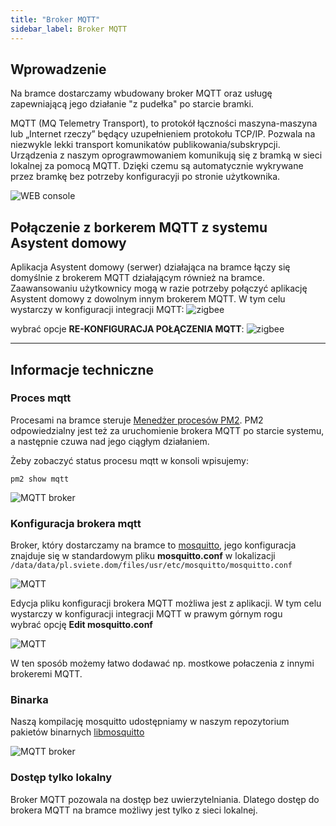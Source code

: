 ```yaml
---
title: "Broker MQTT"
sidebar_label: Broker MQTT
---
```


## Wprowadzenie

Na bramce dostarczamy wbudowany broker MQTT oraz usługę zapewniającą jego działanie "z pudełka" po starcie bramki.

MQTT (MQ Telemetry Transport), to protokół łączności maszyna-maszyna lub „Internet rzeczy” będący uzupełnieniem protokołu TCP/IP. Pozwala na niezwykle lekki transport komunikatów publikowania/subskrypcji.
Urządzenia z naszym oprograwmowaniem komunikują się z bramką w sieci lokalnej za pomocą MQTT. Dzięki czemu są automatycznie wykrywane przez bramkę bez potrzeby konfiguracyji po stronie użytkownika.

![WEB console](/img/en/bramka/mqtt_broker.png)

## Połączenie z borkerem MQTT z systemu Asystent domowy

Aplikacja Asystent domowy (serwer) działająca na bramce łączy się domyślnie z brokerem MQTT działającym również na bramce.
Zaawansowaniu użytkownicy mogą w razie potrzeby połączyć aplikację Asystent domowy z dowolnym innym brokerem MQTT. W tym celu wystarczy w konfiguracji integracji MQTT:
![zigbee](/img/en/integrations/mqtt_go_to_config.png)

wybrać opcje **RE-KONFIGURACJA POŁĄCZENIA MQTT**:
![zigbee](/img/en/integrations/mqtt_re_config.png)

-----------------------------------------------------
## Informacje techniczne

### Proces mqtt

Procesami na bramce steruje [Menedżer procesów PM2](http://pm2.keymetrics.io/).
PM2 odpowiedzialny jest też za uruchomienie brokera MQTT po starcie systemu, a następnie czuwa nad jego ciągłym działaniem.

Żeby zobaczyć status procesu mqtt w konsoli wpisujemy:

```
pm2 show mqtt
```

![MQTT broker](/img/en/bramka/pm2_mqtt.png)

### Konfiguracja brokera mqtt

Broker, który dostarczamy na bramce to [mosquitto](https://mosquitto.org/), jego konfiguracja znajduje się w standardowym pliku **mosquitto.conf** w lokalizacji
``/data/data/pl.sviete.dom/files/usr/etc/mosquitto/mosquitto.conf``

![MQTT](/img/en/integrations/mqtt_edit_mosquito_config.png)

Edycja pliku konfiguracji brokera MQTT możliwa jest z aplikacji.  W tym celu wystarczy w konfiguracji integracji MQTT w prawym górnym rogu wybrać opcję **Edit mosquitto.conf**

![MQTT](/img/en/integrations/mqtt_edit_mosquito_config2.png)

W ten sposób możemy łatwo dodawać np. mostkowe połaczenia z innymi brokeremi MQTT.

### Binarka

Naszą kompilację mosquitto udostępniamy w naszym repozytorium pakietów binarnych [libmosquitto](https://bintray.com/sviete/ais/libmosquitto)

![MQTT broker](/img/en/bramka/libmosquitto_binary.png)

### Dostęp tylko lokalny

Broker MQTT pozowala na dostęp bez uwierzytelniania. Dlatego dostęp do brokera MQTT na bramce możliwy jest tylko z sieci lokalnej.
